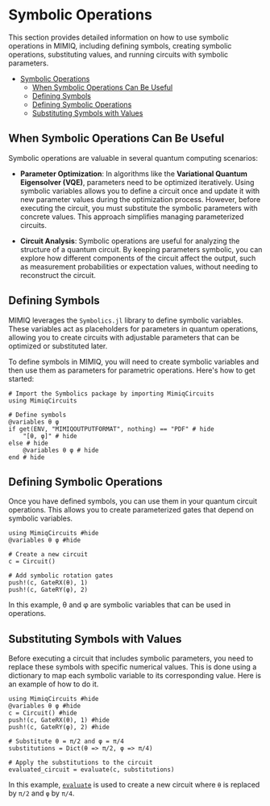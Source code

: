 # Symbolic Operations

This section provides detailed information on how to use symbolic operations in MIMIQ, including defining symbols, creating symbolic operations, substituting values, and running circuits with symbolic parameters.

- [Symbolic Operations](#symbolic-operations)
  - [When Symbolic Operations Can Be Useful](#when-symbolic-operations-can-be-useful)
  - [Defining Symbols](#defining-symbols)
  - [Defining Symbolic Operations](#defining-symbolic-operations)
  - [Substituting Symbols with Values](#substituting-symbols-with-values)

## When Symbolic Operations Can Be Useful

Symbolic operations are valuable in several quantum computing scenarios:

- **Parameter Optimization**: In algorithms like the **Variational Quantum Eigensolver (VQE)**, parameters need to be optimized iteratively. Using symbolic variables allows you to define a circuit once and update it with new parameter values during the optimization process. However, before executing the circuit, you must substitute the symbolic parameters with concrete values. This approach simplifies managing parameterized circuits.
  
- **Circuit Analysis**: Symbolic operations are useful for analyzing the structure of a quantum circuit. By keeping parameters symbolic, you can explore how different components of the circuit affect the output, such as measurement probabilities or expectation values, without needing to reconstruct the circuit.

<!-- **Parameter Optimization in VQE**:

In the **Variational Quantum Eigensolver (VQE)**, the goal is to find the ground state energy of a Hamiltonian. This involves:

1. Preparing a parameterized quantum state.
2. Measuring the expectation value of the Hamiltonian.
3. Updating the parameters to minimize this expectation value.

- **Step 1**: Use symbolic variables to define the parameterized circuit.
- **Step 2**: Substitute the symbolic variables with specific values during each optimization iteration and execute the circuit.

**Exploring Parameter Sensitivity in Circuit Analysis**:

In circuit analysis, the focus is on understanding how parameter changes affect the circuit's output. For instance, how measurement probabilities or expectation values change as parameters are varied.

- **Step 1**: Use symbolic variables to define the parameterized circuit.
- **Step 2**: Substitute different values for the symbolic parameters and analyze the resulting circuit outputs to see how they are affected.

!!! warning
    Symbolic parameters are useful tools for circuit design and analysis but before executing a circuit on a simulator you must substitute all symbolic parameters with numerical values. -->


## Defining Symbols

MIMIQ leverages the `Symbolics.jl` library to define symbolic variables. These variables act as placeholders for parameters in quantum operations, allowing you to create circuits with adjustable parameters that can be optimized or substituted later.

To define symbols in MIMIQ, you will need to create symbolic variables and then use them as parameters for parametric operations. Here's how to get started:

```@example symbolics
# Import the Symbolics package by importing MimiqCircuits
using MimiqCircuits

# Define symbols
@variables θ φ
if get(ENV, "MIMIQOUTPUTFORMAT", nothing) == "PDF" # hide
    "[θ, φ]" # hide
else # hide
    @variables θ φ # hide
end # hide
```

## Defining Symbolic Operations

Once you have defined symbols, you can use them in your quantum circuit operations. This allows you to create parameterized gates that depend on symbolic variables.

```@example symbolics
using MimiqCircuits #hide
@variables θ φ #hide

# Create a new circuit
c = Circuit()

# Add symbolic rotation gates
push!(c, GateRX(θ), 1)
push!(c, GateRY(φ), 2)
```

In this example, θ and φ are symbolic variables that can be used in operations.

## Substituting Symbols with Values

Before executing a circuit that includes symbolic parameters, you need to replace these symbols with specific numerical values. This is done using a dictionary to map each symbolic variable to its corresponding value. Here is an example of how to do it.

```@example symbolics
using MimiqCircuits #hide
@variables θ φ #hide
c = Circuit() #hide
push!(c, GateRX(θ), 1) #hide
push!(c, GateRY(φ), 2) #hide

# Substitute θ = π/2 and φ = π/4
substitutions = Dict(θ => π/2, φ => π/4)

# Apply the substitutions to the circuit
evaluated_circuit = evaluate(c, substitutions)
```

In this example, [`evaluate`](@ref) is used to create a new circuit where `θ` is replaced by `π/2` and `φ` by `π/4`.
